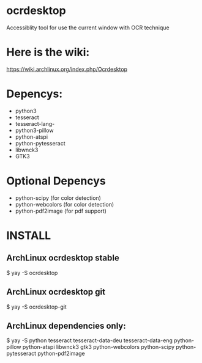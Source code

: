 # ocrdesktop
Accessiblity tool for use the current window with OCR technique 

# Here is the wiki:
https://wiki.archlinux.org/index.php/Ocrdesktop

# Depencys:
- python3
- tesseract
- tesseract-lang-<yourLanguageCode>
- python3-pillow
- python-atspi
- python-pytesseract
- libwnck3
- GTK3
# Optional Depencys
- python-scipy (for color detection)
- python-webcolors (for color detection)
- python-pdf2image (for pdf support)

# INSTALL

## ArchLinux ocrdesktop stable
$ yay -S ocrdesktop

## ArchLinux ocrdesktop git 
$ yay -S ocrdesktop-git

## ArchLinux dependencies only:
$ yay -S python tesseract tesseract-data-deu tesseract-data-eng python-pillow python-atspi libwnck3 gtk3 python-webcolors python-scipy python-pytesseract python-pdf2image




